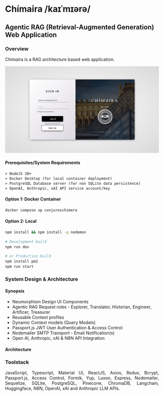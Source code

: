 # Chímaira /kaɪˈmɪərə/
## Agentic RAG (Retrieval-Augmented Generation) Web Application

### Overview
<p align="justify">Chím<em>ai</em>ra is a RAG architecture based web application.</p>

![alt text](/illiad/authenticationscreenshot.png)

#### Prerequisites/System Requirements
```
> NodeJS 20+
> Docker Desktop (for local container deployment)
> PostgreSQL Database server (for non SQLite data persistence)
> OpenAI, Anthropic, xAI API service account/key
```
#### Option 1: Docker Container 
```bash
docker compose up conjureschimera
```

#### Option 2: Local
```bash
npm install && npm install -g nodemon
```
```bash
# Development build
npm run dev
```
```bash
# or Production build
npm install pm2
npm run start
```

### System Design & Architecture
#### Synopsis
<ul>
<li>Neumorphism Design UI Components</li>
<li>Agentic RAG Request roles - Explorer, Translator, Historian, Engineer, Artificer, Treasurer</li>
<li>Reusable Context profiles</li>
<li>Dynamic Context models (Query Models)</li>
<li>Passport.js JWT User Authentication & Access Control</li>
<li>Nodemailer SMTP Transport - Email Notification(s)</li>
<li>Open AI, Anthropic, xAI & N8N API Integration</li>
</ul>

#### Architecture

### Toolstack
<p align="justify">JavaScript, Typescript, Material UI, ReactJS, Axios, Redux, Bcrypt, Passport.js, Access Control, Formik, Yup, Luxon, Express, Nodemailer, Sequelize, SQLite, PostgreSQL, Pinecone, ChromaDB, Langchain, Huggingface, N8N, OpenAI, xAI and Anthropic LLM APIs.</p>
